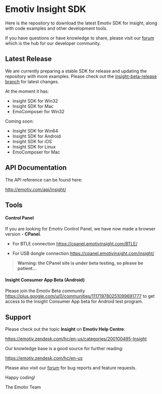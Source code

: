 # Emotiv Insight SDK

Here is the repository to download the latest Emotiv SDK for Insight, along with code examples and other development tools.

If you have questions or have knowledge to share, please visit our [forum](https://emotiv.com/forum/) which is the hub for our developer community.

## Latest Release
We are currently preparing a stable SDK for release and updating the repository with more examples. Please check out the [insight-beta-release branch](https://github.com/Emotiv/insight_sdk/tree/Insight-beta-release) for latest changes.

At the moment it has:
* Insight SDK for Win32
* Insight SDK for Mac
* EmoComposer for Win32

Coming soon:
* Insight SDK for Win64
* Insight SDK for Android
* Insight SDK for iOS
* Insight SDK for Linux
* EmoComposer for Mac

## API Documentation
The API reference can be found here:

http://emotiv.com/api/insight/

## Tools

#### Control Panel
If you are looking for Emotiv Control Panel, we have now made a browser version - **CPanel**.

* For BTLE connection
  https://cpanel.emotivinsight.com/BTLE/

* For USB dongle connection
  https://cpanel.emotivinsight.com/insight/

> **Warning: the CPanel site is under beta testing, so please be patient...**

#### Insight Consumer App Beta (Android)
Please join the Emotiv Beta community https://plus.google.com/u/0/communities/111719780251099691777 to get access to the Insight Consumer App beta for Android test program.

## Support

Please check out the topic **Insight** on **Emotiv Help Centre**:

https://emotiv.zendesk.com/hc/en-us/categories/200100495-Insight

Our knowledge base is a good source for further reading:

https://emotiv.zendesk.com/hc/en-us
 
Please also visit our [forum](https://emotiv.com/forum/) for bug reports and feature requests.

Happy coding!

The Emotiv Team
